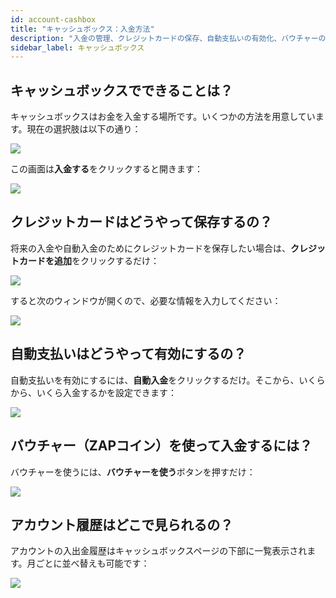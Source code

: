 ```yaml
---
id: account-cashbox
title: "キャッシュボックス：入金方法"
description: "入金の管理、クレジットカードの保存、自動支払いの有効化、バウチャーの利用、アカウント履歴の確認方法をチェック → 今すぐ詳しく見る"
sidebar_label: キャッシュボックス
---
```


## キャッシュボックスでできることは？

キャッシュボックスはお金を入金する場所です。いくつかの方法を用意しています。現在の選択肢は以下の通り：

![](https://screensaver01.zap-hosting.com/index.php/s/tEYsKsmkJj4Pw39/preview)

この画面は**入金する**をクリックすると開きます：

![](https://screensaver01.zap-hosting.com/index.php/s/D2WZgLy2M5LeMaB/preview)


## クレジットカードはどうやって保存するの？

将来の入金や自動入金のためにクレジットカードを保存したい場合は、**クレジットカードを追加**をクリックするだけ：

![](https://screensaver01.zap-hosting.com/index.php/s/TH6CBPZJWM3atyY/preview)

すると次のウィンドウが開くので、必要な情報を入力してください：

![](https://screensaver01.zap-hosting.com/index.php/s/mLQGYd69pKaS63y/preview)


## 自動支払いはどうやって有効にするの？

自動支払いを有効にするには、**自動入金**をクリックするだけ。そこから、いくらから、いくら入金するかを設定できます：

![](https://screensaver01.zap-hosting.com/index.php/s/qFRi5rJypmdMM58/preview)


## バウチャー（ZAPコイン）を使って入金するには？

バウチャーを使うには、**バウチャーを使う**ボタンを押すだけ：

![](https://screensaver01.zap-hosting.com/index.php/s/emB22L3PzxXwZwN/preview)


## アカウント履歴はどこで見られるの？

アカウントの入出金履歴はキャッシュボックスページの下部に一覧表示されます。月ごとに並べ替えも可能です：

![](https://screensaver01.zap-hosting.com/index.php/s/eQQp8ie3K3SAWkf/preview)